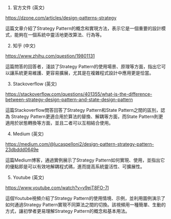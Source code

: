 

1. 官方文件 (英文)

https://dzone.com/articles/design-patterns-strategy

這篇文章介紹了Strategy Pattern的概念和實現方法，表示它是一個重要的設計模式，能夠在一個系統中靈活地更改算法、行為等。

2. 知乎 (中文)

https://www.zhihu.com/question/19801131

這篇問答的回答者，淺談了Strategy Pattern的使用場景、原理等方面，指出它可以讓系統更易維護、更容易擴展，尤其是在複雜程式設計中應用更是恰當。

3. Stackoverflow (英文)

https://stackoverflow.com/questions/401355/what-is-the-difference-between-strategy-design-pattern-and-state-design-pattern

這篇Stackoverflow問答回答了Strategy Pattern和State Pattern之間的區別，認為 Strategy Pattern更適合用於算法的替換、解耦等方面，而State Pattern則更適用於狀態轉換等方面，並且二者可以互相結合使用。

4. Medium (英文)

https://medium.com/@lucaspelloni2/design-pattern-strategy-pattern-23dbddd0649e

這篇Medium博客，通過實例展示了Strategy Pattern如何實現、使用，並指出它的優點即是可以有效地解耦程式碼，進而提高系統靈活性、可擴展性。

5. Youtube (英文)

https://www.youtube.com/watch?v=v9ejT8FO-7I

這個Youtube視頻介紹了Strategy Pattern的使用情境、示例，並利用圖例演示了如何通過Strategy Pattern實現不同算法之間的切換。該視頻用一種簡單、生動的方式，讓初學者更易理解Strategy Pattern的概念和基本用法。